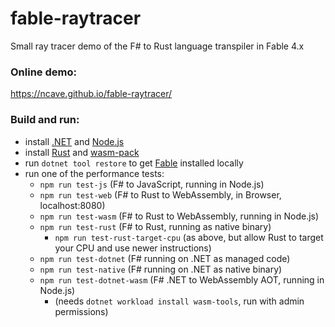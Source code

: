 # fable-raytracer
Small ray tracer demo of the F# to Rust language transpiler in Fable 4.x

### Online demo:
https://ncave.github.io/fable-raytracer/

### Build and run:
- install [.NET](https://dotnet.microsoft.com/en-us/download) and [Node.js](https://nodejs.org/en/)
- install [Rust](https://www.rust-lang.org/tools/install) and [wasm-pack](https://rustwasm.github.io/wasm-pack/installer/)
- run `dotnet tool restore` to get [Fable](https://github.com/fable-compiler/Fable) installed locally
- run one of the performance tests:
  - `npm run test-js` (F# to JavaScript, running in Node.js)
  - `npm run test-web` (F# to Rust to WebAssembly, in Browser, localhost:8080)
  - `npm run test-wasm` (F# to Rust to WebAssembly, running in Node.js)
  - `npm run test-rust` (F# to Rust, running as native binary)
    - `npm run test-rust-target-cpu` (as above, but allow Rust to target your CPU and use newer instructions)
  - `npm run test-dotnet` (F# running on .NET as managed code)
  - `npm run test-native` (F# running on .NET as native binary)
  - `npm run test-dotnet-wasm` (F# .NET to WebAssembly AOT, running in Node.js)
    - (needs `dotnet workload install wasm-tools`, run with admin permissions)
